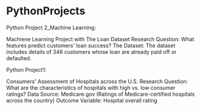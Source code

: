 # PythonProjects

Python Project 2_Machine Learning: 

  Machiene Learning Project with The Loan Dataset
  Research Question: What features predict customers' loan success?
  The Dataset: The dataset includes details of 346 customers whose loan are already paid off or defaulted. 


Python Project1:

  Consumers' Assessment of Hospitals across the U.S.
  Research Question: What are the characteristics of hospitals with high vs. low consumer ratings?
  Data Source: Medicare.gov (Ratings of Medicare-certified hospitals across the country)
  Outcome Variable: Hospital overall rating
